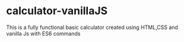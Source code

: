 # calculator-vanillaJS
This is a fully functional basic calculator created using HTML,CSS and vanilla Js with ES6 commands
